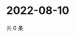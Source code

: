 # 2022-08-10

共 0 条

<!-- BEGIN WEIBO -->
<!-- 最后更新时间 Wed Aug 10 2022 01:18:44 GMT+0800 (China Standard Time) -->

<!-- END WEIBO -->
